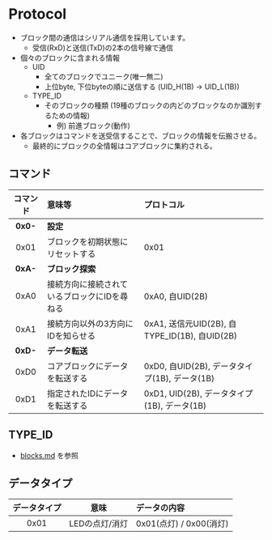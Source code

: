 # Protocol

- ブロック間の通信はシリアル通信を採用しています。
  - 受信(RxD)と送信(TxD)の2本の信号線で通信
- 個々のブロックに含まれる情報
  - UID
    - 全てのブロックでユニーク(唯一無二)
    - 上位byte, 下位byteの順に送信する (UID_H(1B) -> UID_L(1B))
  - TYPE_ID
    - そのブロックの種類 (19種のブロックの内どのブロックなのか識別するための情報)
      - 例) 前進ブロック(動作)
- 各ブロックはコマンドを送受信することで、ブロックの情報を伝搬させる。
  - 最終的にブロックの全情報はコアブロックに集約される。

## コマンド

|コマンド|意味等|プロトコル|
|:-:|:-|:-|
|**0x0-**|**設定**||
|0x01|ブロックを初期状態にリセットする|0x01|
|**0xA-**|**ブロック探索**||
|0xA0|接続方向に接続されているブロックにIDを尋ねる|0xA0, 自UID(2B)|
|0xA1|接続方向以外の3方向にIDを知らせる|0xA1, 送信元UID(2B), 自TYPE_ID(1B), 自UID(2B)|
|**0xD-**|**データ転送**||
|0xD0|コアブロックにデータを転送する|0xD0, 自UID(2B), データタイプ(1B), データ(1B)|
|0xD1|指定されたIDにデータを転送する|0xD1, UID(2B), データタイプ(1B), データ(1B)|

## TYPE_ID

- [blocks.md](/blocks.md) を参照

## データタイプ

|データタイプ|意味|データの内容|
|:-:|:-:|:-|
|0x01|LEDの点灯/消灯|0x01(点灯) / 0x00(消灯)|
